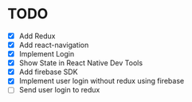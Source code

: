 # TODO

- [x] Add Redux
- [x] Add react-navigation
- [x] Implement Login
- [x] Show State in React Native Dev Tools
- [x] Add firebase SDK
- [x] Implement user login without redux using firebase
- [ ] Send user login to redux
